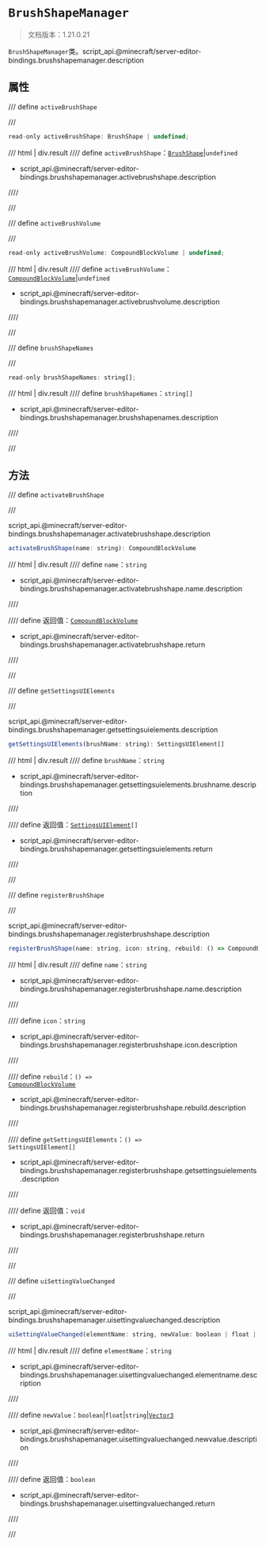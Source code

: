 # `BrushShapeManager`

> 文档版本：1.21.0.21

`BrushShapeManager`类。script_api.@minecraft/server-editor-bindings.brushshapemanager.description

## 属性

/// define
`activeBrushShape`


///

```js
read-only activeBrushShape: BrushShape | undefined;
```

/// html | div.result
//// define
`activeBrushShape`：[`BrushShape`](./brushshape.md)|`undefined`

- script_api.@minecraft/server-editor-bindings.brushshapemanager.activebrushshape.description


////

///


/// define
`activeBrushVolume`


///

```js
read-only activeBrushVolume: CompoundBlockVolume | undefined;
```

/// html | div.result
//// define
`activeBrushVolume`：[`CompoundBlockVolume`](../../server/beta/compoundblockvolume.md)|`undefined`

- script_api.@minecraft/server-editor-bindings.brushshapemanager.activebrushvolume.description


////

///


/// define
`brushShapeNames`


///

```js
read-only brushShapeNames: string[];
```

/// html | div.result
//// define
`brushShapeNames`：`string[]`

- script_api.@minecraft/server-editor-bindings.brushshapemanager.brushshapenames.description


////

///


## 方法

/// define
`activateBrushShape`


///

script_api.@minecraft/server-editor-bindings.brushshapemanager.activatebrushshape.description

```js
activateBrushShape(name: string): CompoundBlockVolume
```

/// html | div.result
//// define
`name`：`string`

- script_api.@minecraft/server-editor-bindings.brushshapemanager.activatebrushshape.name.description


////

//// define
返回值：[`CompoundBlockVolume`](../../server/beta/compoundblockvolume.md)

- script_api.@minecraft/server-editor-bindings.brushshapemanager.activatebrushshape.return


////

///


/// define
`getSettingsUIElements`


///

script_api.@minecraft/server-editor-bindings.brushshapemanager.getsettingsuielements.description

```js
getSettingsUIElements(brushName: string): SettingsUIElement[]
```

/// html | div.result
//// define
`brushName`：`string`

- script_api.@minecraft/server-editor-bindings.brushshapemanager.getsettingsuielements.brushname.description


////

//// define
返回值：<code><a href="../settingsuielement/">SettingsUIElement</a>[]</code>

- script_api.@minecraft/server-editor-bindings.brushshapemanager.getsettingsuielements.return


////

///


/// define
`registerBrushShape`


///

script_api.@minecraft/server-editor-bindings.brushshapemanager.registerbrushshape.description

```js
registerBrushShape(name: string, icon: string, rebuild: () => CompoundBlockVolume, getSettingsUIElements: () => SettingsUIElement[]): void
```

/// html | div.result
//// define
`name`：`string`

- script_api.@minecraft/server-editor-bindings.brushshapemanager.registerbrushshape.name.description


////

//// define
`icon`：`string`

- script_api.@minecraft/server-editor-bindings.brushshapemanager.registerbrushshape.icon.description


////

//// define
`rebuild`：<code>() =&gt; <a href="../../../server/beta/compoundblockvolume/">CompoundBlockVolume</a></code>

- script_api.@minecraft/server-editor-bindings.brushshapemanager.registerbrushshape.rebuild.description


////

//// define
`getSettingsUIElements`：<code>() =&gt; SettingsUIElement[]</code>

- script_api.@minecraft/server-editor-bindings.brushshapemanager.registerbrushshape.getsettingsuielements.description


////

//// define
返回值：`void`

- script_api.@minecraft/server-editor-bindings.brushshapemanager.registerbrushshape.return


////

///


/// define
`uiSettingValueChanged`


///

script_api.@minecraft/server-editor-bindings.brushshapemanager.uisettingvaluechanged.description

```js
uiSettingValueChanged(elementName: string, newValue: boolean | float | string | Vector3): boolean
```

/// html | div.result
//// define
`elementName`：`string`

- script_api.@minecraft/server-editor-bindings.brushshapemanager.uisettingvaluechanged.elementname.description


////

//// define
`newValue`：`boolean`|`float`|`string`|[`Vector3`](../../server/beta/vector3.md)

- script_api.@minecraft/server-editor-bindings.brushshapemanager.uisettingvaluechanged.newvalue.description


////

//// define
返回值：`boolean`

- script_api.@minecraft/server-editor-bindings.brushshapemanager.uisettingvaluechanged.return


////

///


